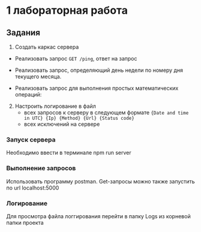 # 1 лабораторная работа


## Задания

1. Создать каркас сервера
  - Реализовать запрос `GET /ping`, ответ на запрос
  
  - Реализовать запрос, определяющий день недели по номеру дня текущего месяца. 
  - Реализовать запрос для выполнения простых математических операций:

2. Настроить логирование в файл
    - всех запросов к серверу в следующем формате `{Date and time in UTC} {Ip} {Method} {Url} {Status code}`
    - всех исключений на сервере

### Запуск сервера
Необходимо ввести в терминале npm run server 

### Выполнение запросов 
Использовать программу postman.
Get-запросы можно также запустить по url localhost:5000

### Логирование
Для просмотра файла логгирования перейти в папку Logs из корневой папки проекта 
